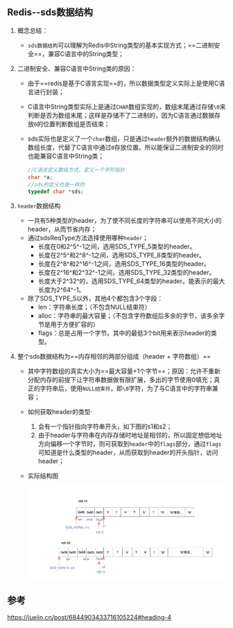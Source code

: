 ## Redis--sds数据结构

1. 概念总结：

   * `sds数据结构`可以理解为Redis中String类型的基本实现方式；==二进制安全==，兼容C语言中的String类型；

2. 二进制安全、兼容C语言中String类的原因：

   * 由于==redis是基于C语言实现==的，所以数据类型定义实际上是使用C语言进行封装；

   * C语言中String类型实际上是通过`CHAR`数组实现的，数组末尾通过存储`\0`来判断是否为数组末尾；这样是存储不了二进制的，因为C语言通过数据存放`0`的位置判断数组是否结束；

   * sds实际也是定义了一个`char`数组，只是通过`header`额外的数据结构确认数组长度，代替了C语言中通过`0`存放位置。所以能保证二进制安全的同时也能兼容C语言中String类；

     ``` c
     //C语言定义数组方式、定义一个字符指针
     char *a;
     //sds的定义也是一样的
     typedef char *sds;
     ```

3. `header`数据结构

   * 一共有5种类型的header，为了使不同长度的字符串可以使用不同大小的header，从而节省内存；
   * 通过sdsReqType方法选择使用哪种`header`；
     * 长度在0和2^5^-1之间，选用SDS_TYPE_5类型的header。
     * 长度在2^5^和2^8^-1之间，选用SDS_TYPE_8类型的header。
     * 长度在2^8^和2^16^-1之间，选用SDS_TYPE_16类型的header。
     * 长度在2^16^和2^32^-1之间，选用SDS_TYPE_32类型的header。
     * 长度大于2^32^的，选用SDS_TYPE_64类型的header。能表示的最大长度为2^64^-1。
   * 除了SDS_TYPE_5以外，其他4个都包含3个字段：
     * len：字符串长度；（不包含NULL结束符）
     * alloc：字符串的最大容量；（不包含字符数组后多余的字节，该多余字节是用于方便扩容的）
     * flags：总是占用一个字节。其中的最低3个bit用来表示header的类型。

4. 整个sds数据结构为==内存相邻的两部分组成（header + 字符数组）==

   * 其中字符数组的真实大小为==最大容量+1个字节==；原因：允许不重新分配内存的前提下让字符串数据做有限扩展，多出的字节使用0填充；真正的字符串后，使用`NULL结束符`，即`\0`字符，为了与C语言中的字符串兼容；

   * 如何获取header的类型·

     1. 会有一个指针指向字符串开头，如下图的s1和s2；
     2. 由于header与字符串在内存存储时地址是相邻的，所以固定想低地址方向偏移一个字节时，则可获取到`header`中的`flags`部分，通过`flags`可知道是什么类型的header，从而获取到header的开头指针，访问header；

   * 实际结构图

     ![image-20211029143810426](images/image-20211029143810426.png)

## 参考

https://juejin.cn/post/6844903433716105224#heading-4